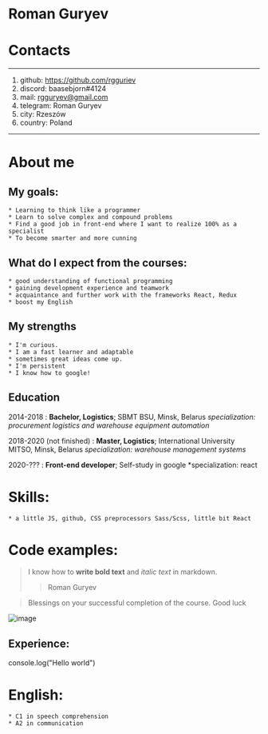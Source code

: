 # Roman Guryev

# Contacts
-----------------------     -----------------------
1. github: https://github.com/rgguriev
2. discord: baasebjorn#4124
3. mail: <rgguryev@gmail.com>
4. telegram: Roman Guryev
5. city: Rzeszów
6. country: Poland
-----------------------     -----------------------

# About me

## My goals:
    * Learning to think like a programmer
    * Learn to solve complex and compound problems
    * Find a good job in front-end where I want to realize 100% as a specialist
    * To become smarter and more cunning

## What do I expect from the courses:
    * good understanding of functional programming
    * gaining development experience and teamwork
    * acquaintance and further work with the frameworks React, Redux
    * boost my English

## My strengths
    * I'm curious.
    * I am a fast learner and adaptable
    * sometimes great ideas come up.
    * I'm persistent
    * I know how to google!

## Education

2014-2018
:    **Bachelor, Logistics**; SBMT BSU, Minsk, Belarus
     *specialization: procurement logistics and warehouse equipment automation*

2018-2020 (not finished)
:    **Master, Logistics**; International University MITSO, Minsk, Belarus
     *specialization: warehouse management systems*

2020-???
:    **Front-end developer**; Self-study in google
     *specialization: react
     
# Skills:
    * a little JS, github, CSS preprocessors Sass/Scss, little bit React

# Code examples:

>I know how to **write bold text** and *italic text* in markdown.
>> Roman Guryev

>Blessings on your successful completion of the course. Good luck

![image](https://user-images.githubusercontent.com/60221719/109435469-aa0b9400-7a2b-11eb-956e-fd28b511ed8d.png)


## Experience:

console.log("Hello world")


# English:
    * C1 in speech comprehension
    * A2 in communication

